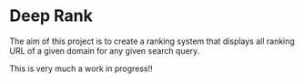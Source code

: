 # Deep Rank
The aim of this project is to create a ranking system that displays all ranking URL of a given domain for any given search query.

This is very much a work in progress!!


